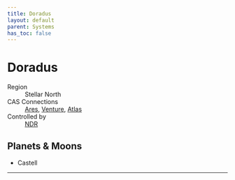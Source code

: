 ```yaml
---
title: Doradus
layout: default
parent: Systems
has_toc: false
---
```


# Doradus
<dl>
    <dt>Region</dt><dd>Stellar North</dd>
    <dt>CAS Connections</dt><dd><a href="../ares/">Ares</a>, <a href="../venture/">Venture</a>, <a href="../atlas/">Atlas</a></dd>
    <dt>Controlled by</dt><dd><a href="../../factions/ndr/">NDR</a></dd>
    <!-- <dt>Population</dt><dd>///</dd> -->
</dl>

## Planets & Moons
* Castell

<!-- ## Stations
* TBD -->

----
